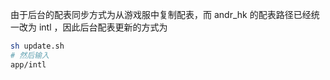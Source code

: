 由于后台的配表同步方式为从游戏服中复制配表，而 andr_hk 的配表路径已经统一改为 intl ，因此后台配表更新的方式为 

```bash
sh update.sh
# 然后输入
app/intl
```